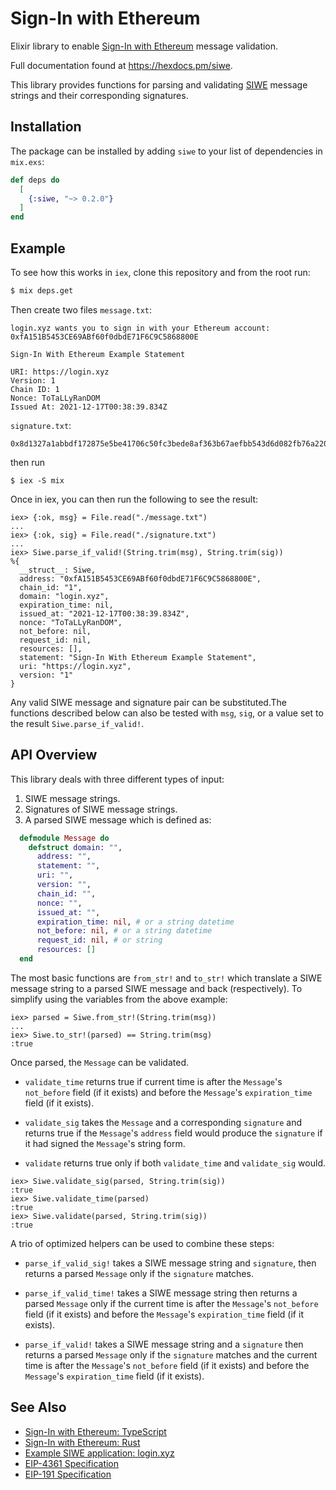 # Sign-In with Ethereum 

Elixir library to enable [Sign-In with Ethereum](https://login.xyz) message validation.

Full documentation found at <https://hexdocs.pm/siwe>.

This library provides functions for parsing and validating [SIWE](hhttps://eips.ethereum.org/EIPS/eip-4361) message strings and their corresponding signatures.

## Installation

The package can be installed by adding `siwe` to your list of dependencies in `mix.exs`:

```elixir
def deps do
  [
    {:siwe, "~> 0.2.0"}
  ]
end
```
## Example

To see how this works in `iex`, clone this repository and from the root run:
```bash
$ mix deps.get
```

Then create two files
`message.txt`:
```
login.xyz wants you to sign in with your Ethereum account:
0xfA151B5453CE69ABf60f0dbdE71F6C9C5868800E

Sign-In With Ethereum Example Statement

URI: https://login.xyz
Version: 1
Chain ID: 1
Nonce: ToTaLLyRanDOM
Issued At: 2021-12-17T00:38:39.834Z
```
`signature.txt`:
```
0x8d1327a1abbdf172875e5be41706c50fc3bede8af363b67aefbb543d6d082fb76a22057d7cb6d668ceba883f7d70ab7f1dc015b76b51d226af9d610fa20360ad1c
```
then run 
```
$ iex -S mix
```
Once in iex, you can then run the following to see the result:
```
iex> {:ok, msg} = File.read("./message.txt")
...
iex> {:ok, sig} = File.read("./signature.txt")
...
iex> Siwe.parse_if_valid!(String.trim(msg), String.trim(sig))
%{
  __struct__: Siwe,
  address: "0xfA151B5453CE69ABf60f0dbdE71F6C9C5868800E",
  chain_id: "1",
  domain: "login.xyz",
  expiration_time: nil,
  issued_at: "2021-12-17T00:38:39.834Z",
  nonce: "ToTaLLyRanDOM",
  not_before: nil,
  request_id: nil,
  resources: [],
  statement: "Sign-In With Ethereum Example Statement",
  uri: "https://login.xyz",
  version: "1"
}
```

Any valid SIWE message and signature pair can be substituted.The functions described below can also be tested with `msg`, `sig`, or a value set to the result `Siwe.parse_if_valid!`.

## API Overview
This library deals with three different types of input:

1) SIWE message strings.
2) Signatures of SIWE message strings.
3) A parsed SIWE message which is defined as:

```elixir
  defmodule Message do
    defstruct domain: "",
      address: "",
      statement: "",
      uri: "",
      version: "",
      chain_id: "",
      nonce: "",
      issued_at: "",
      expiration_time: nil, # or a string datetime
      not_before: nil, # or a string datetime
      request_id: nil, # or string
      resources: []
  end
```

The most basic functions are `from_str!` and `to_str!` which translate a SIWE message string to a parsed SIWE message and back (respectively). To simplify using the variables from the above example:

```
iex> parsed = Siwe.from_str!(String.trim(msg))
...
iex> Siwe.to_str!(parsed) == String.trim(msg)
:true
```

Once parsed, the `Message` can be validated. 

- `validate_time` returns true if current time is after the `Message`'s `not_before` field (if it exists) and before the `Message`'s `expiration_time` field (if it exists). 

- `validate_sig` takes the `Message` and a corresponding `signature` and returns true if the `Message`'s `address` field would produce the `signature` if it had signed the `Message`'s string form.

- `validate` returns true only if both `validate_time` and `validate_sig` would.

```
iex> Siwe.validate_sig(parsed, String.trim(sig))
:true
iex> Siwe.validate_time(parsed)
:true
iex> Siwe.validate(parsed, String.trim(sig))
:true
```

A trio of optimized helpers can be used to combine these steps:

- `parse_if_valid_sig!` takes a SIWE message string and `signature`, then returns a parsed `Message` only if the `signature` matches.

- `parse_if_valid_time!` takes a SIWE message string then returns a parsed `Message` only if the current time is after the `Message`'s `not_before` field (if it exists) and before the `Message`'s `expiration_time` field (if it exists). 

- `parse_if_valid!` takes a SIWE message string and a `signature` then returns a parsed `Message` only if the `signature` matches and the current time is after the `Message`'s `not_before` field (if it exists) and before the `Message`'s `expiration_time` field (if it exists). 

## See Also

- [Sign-In with Ethereum: TypeScript](https://github.com/spruceid/siwe)
- [Sign-In with Ethereum: Rust](https://github.com/spruceid/siwe-rs)
- [Example SIWE application: login.xyz](https://login.xyz)
- [EIP-4361 Specification](https://eips.ethereum.org/EIPS/eip-4361)
- [EIP-191 Specification](https://eips.ethereum.org/EIPS/eip-191)
